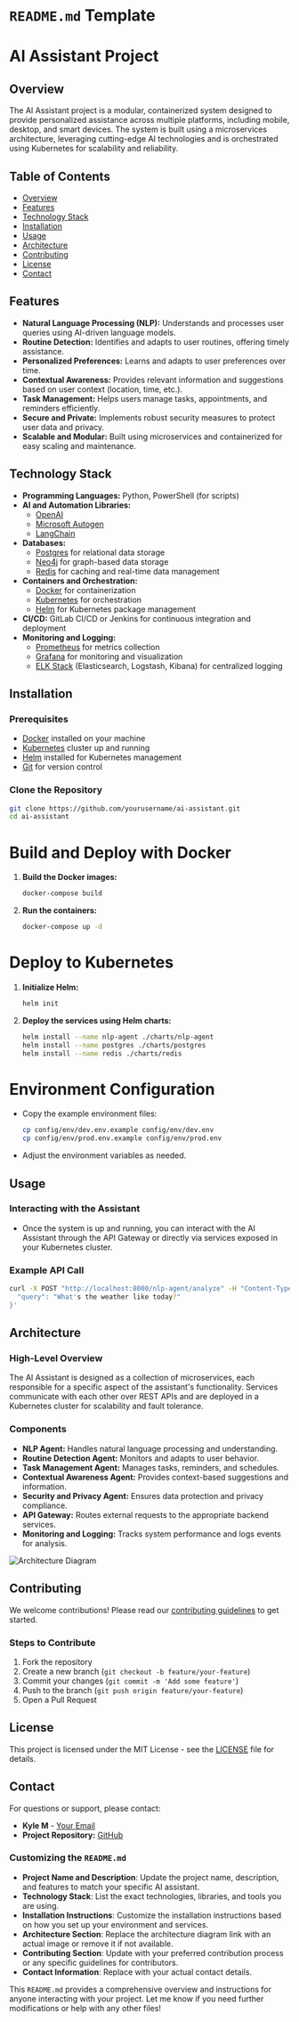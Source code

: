 
# `README.md` Template

# AI Assistant Project

## Overview

The AI Assistant project is a modular, containerized system designed to provide personalized assistance across multiple platforms, including mobile, desktop, and smart devices. The system is built using a microservices architecture, leveraging cutting-edge AI technologies and is orchestrated using Kubernetes for scalability and reliability.

## Table of Contents

- [Overview](#overview)
- [Features](#features)
- [Technology Stack](#technology-stack)
- [Installation](#installation)
- [Usage](#usage)
- [Architecture](#architecture)
- [Contributing](#contributing)
- [License](#license)
- [Contact](#contact)

## Features

- **Natural Language Processing (NLP):** Understands and processes user queries using AI-driven language models.
- **Routine Detection:** Identifies and adapts to user routines, offering timely assistance.
- **Personalized Preferences:** Learns and adapts to user preferences over time.
- **Contextual Awareness:** Provides relevant information and suggestions based on user context (location, time, etc.).
- **Task Management:** Helps users manage tasks, appointments, and reminders efficiently.
- **Secure and Private:** Implements robust security measures to protect user data and privacy.
- **Scalable and Modular:** Built using microservices and containerized for easy scaling and maintenance.

## Technology Stack

- **Programming Languages:** Python, PowerShell (for scripts)
- **AI and Automation Libraries:**
  - [OpenAI](https://www.openai.com/)
  - [Microsoft Autogen](https://autogen.microsoft.com/)
  - [LangChain](https://www.langchain.com/)
- **Databases:**
  - [Postgres](https://www.postgresql.org/) for relational data storage
  - [Neo4j](https://neo4j.com/) for graph-based data storage
  - [Redis](https://redis.io/) for caching and real-time data management
- **Containers and Orchestration:**
  - [Docker](https://www.docker.com/) for containerization
  - [Kubernetes](https://kubernetes.io/) for orchestration
  - [Helm](https://helm.sh/) for Kubernetes package management
- **CI/CD:** GitLab CI/CD or Jenkins for continuous integration and deployment
- **Monitoring and Logging:**
  - [Prometheus](https://prometheus.io/) for metrics collection
  - [Grafana](https://grafana.com/) for monitoring and visualization
  - [ELK Stack](https://www.elastic.co/what-is/elk-stack) (Elasticsearch, Logstash, Kibana) for centralized logging

## Installation

### Prerequisites

- [Docker](https://www.docker.com/) installed on your machine
- [Kubernetes](https://kubernetes.io/) cluster up and running
- [Helm](https://helm.sh/) installed for Kubernetes management
- [Git](https://git-scm.com/) for version control

### Clone the Repository

```bash
git clone https://github.com/yourusername/ai-assistant.git
cd ai-assistant
```

# Build and Deploy with Docker

1. **Build the Docker images:**

   ```bash
   docker-compose build
   ```

2. **Run the containers:**

   ```bash
   docker-compose up -d
   ```

# Deploy to Kubernetes

1. **Initialize Helm:**

   ```bash
   helm init
   ```

2. **Deploy the services using Helm charts:**

   ```bash
   helm install --name nlp-agent ./charts/nlp-agent
   helm install --name postgres ./charts/postgres
   helm install --name redis ./charts/redis
   ```

# Environment Configuration

- Copy the example environment files:

  ```bash
  cp config/env/dev.env.example config/env/dev.env
  cp config/env/prod.env.example config/env/prod.env
  ```

- Adjust the environment variables as needed.

## Usage

### Interacting with the Assistant

- Once the system is up and running, you can interact with the AI Assistant through the API Gateway or directly via services exposed in your Kubernetes cluster.

### Example API Call

```bash
curl -X POST "http://localhost:8000/nlp-agent/analyze" -H "Content-Type: application/json" -d '{
  "query": "What's the weather like today?"
}'
```

## Architecture

### High-Level Overview

The AI Assistant is designed as a collection of microservices, each responsible for a specific aspect of the assistant's functionality. Services communicate with each other over REST APIs and are deployed in a Kubernetes cluster for scalability and fault tolerance.

### Components

- **NLP Agent:** Handles natural language processing and understanding.
- **Routine Detection Agent:** Monitors and adapts to user behavior.
- **Task Management Agent:** Manages tasks, reminders, and schedules.
- **Contextual Awareness Agent:** Provides context-based suggestions and information.
- **Security and Privacy Agent:** Ensures data protection and privacy compliance.
- **API Gateway:** Routes external requests to the appropriate backend services.
- **Monitoring and Logging:** Tracks system performance and logs events for analysis.

![Architecture Diagram](docs/architecture-diagram.png)

## Contributing

We welcome contributions! Please read our [contributing guidelines](docs/developer-guide.md) to get started.

### Steps to Contribute

1. Fork the repository
2. Create a new branch (`git checkout -b feature/your-feature`)
3. Commit your changes (`git commit -m 'Add some feature'`)
4. Push to the branch (`git push origin feature/your-feature`)
5. Open a Pull Request

## License

This project is licensed under the MIT License - see the [LICENSE](LICENSE) file for details.

## Contact

For questions or support, please contact:

- **Kyle M** - [Your Email](mailto:your.email@example.com)
- **Project Repository:** [GitHub](https://github.com/yourusername/ai-assistant)

### Customizing the `README.md`

- **Project Name and Description**: Update the project name, description, and features to match your specific AI assistant.
- **Technology Stack**: List the exact technologies, libraries, and tools you are using.
- **Installation Instructions**: Customize the installation instructions based on how you set up your environment and services.
- **Architecture Section**: Replace the architecture diagram link with an actual image or remove it if not available.
- **Contributing Section**: Update with your preferred contribution process or any specific guidelines for contributors.
- **Contact Information**: Replace with your actual contact details.

This `README.md` provides a comprehensive overview and instructions for anyone interacting with your project. Let me know if you need further modifications or help with any other files!
